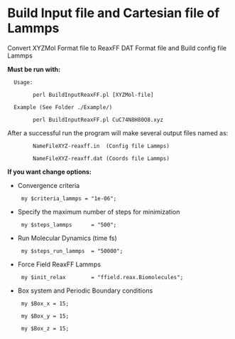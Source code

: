 # Build Input file and Cartesian file of Lammps

Convert XYZMol Format file  to ReaxFF DAT Format file and Build config file Lammps 

**Must be run with:**

      Usage:
          
            perl BuildInputReaxFF.pl [XYZMol-file]
    
      Example (See Folder ./Example/)
          
            perl BuildInputReaxFF.pl CuC74N8H80O8.xyz
    

After a successful run the program will make several output files named as:

            NameFileXYZ-reaxff.in  (Config file Lammps)
            
            NameFileXYZ-reaxff.dat (Coords file Lammps)
            
**If you want change options:**

* Convergence criteria

       my $criteria_lammps = "1e-06";

* Specify the maximum number of steps for minimization 
 
       my $steps_lammps      = "500";

* Run Molecular Dynamics (time fs)

       my $steps_run_lammps  = "50000";

* Force Field ReaxFF Lammps

       my $init_relax        = "ffield.reax.Biomolecules";

* Box system and Periodic Boundary conditions

       my $Box_x = 15;

       my $Box_y = 15;

       my $Box_z = 15;
